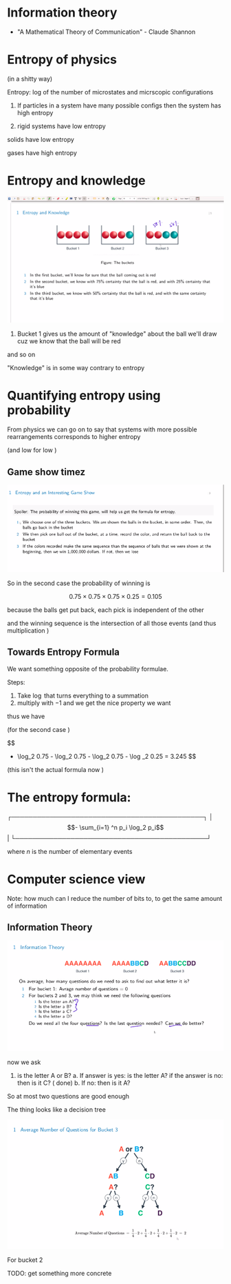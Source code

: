 # Information theory 

- "A Mathematical Theory of Communication" - Claude Shannon


# Entropy of physics 

(in a shitty way)

Entropy: log of the number of microstates and micrscopic configurations 

1. If particles in a system have many possible configs then the system has high entropy 

2. rigid systems have low entropy 

solids have low entropy 

gases have high entropy

# Entropy and knowledge 

![The bucket example](./bucket_example.png)


1. Bucket 1 gives us the amount of "knowledge" about the ball we'll draw cuz we know that the ball will be red 

and so on 

"Knowledge" is in some way contrary to entropy 

# Quantifying entropy using probability 

From physics we can go on to say that systems with more possible rearrangements corresponds to higher entropy 

(and low for low )

## Game show timez

![The rules](./rules.png)



So in the second case the probability of winning is 

$$
0.75 \times 0.75 \times 0.75 \times 0.25 = 0.105
$$

because the balls get put back, each pick is independent of the other 

and the  winning sequence is the intersection of all those events (and thus multiplication )


## Towards Entropy Formula 

We want something opposite of the probability formulae. 



Steps: 

1. Take $\log$ that turns everything to a summation 
2. multiply with $-1$ and we get the nice property we want 

thus we have 

(for the second case )

$$
- \log_2 0.75 - \log_2 0.75 - \log_2 0.75 - \log _2 0.25 = 3.245
$$

(this isn't the actual formula now )



# The entropy formula: 

┌─────────────────────────────────────────────┐
│ $$- \sum_{i=1} ^n p_i \log_2 p_i$$          |
└─────────────────────────────────────────────┘

where $n$ is the number of elementary events 


# Computer science view 

Note: how much can I reduce the number of bits to, to get the same amount of information 

## Information Theory 


![Can we do better?!?](./do_better.png)

now we ask 

1. is the letter A or B?
    a. If answer is yes: is the letter A? if the answer is no: then is it C? ( done)
    b. If no: then is it A?

So at most two questions are good enough 

The thing looks like a decision tree 

![decision_tree](./decision_tree.png)

For bucket 2


TODO: get something more concrete 

